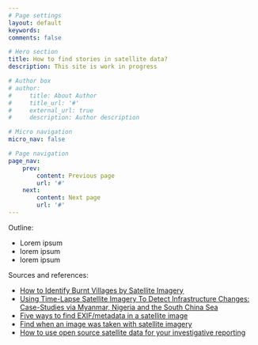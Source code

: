 ```yaml
---
# Page settings
layout: default
keywords:
comments: false

# Hero section
title: How to find stories in satellite data?
description: This site is work in progress

# Author box
# author:
#     title: About Author
#     title_url: '#'
#     external_url: true
#     description: Author description

# Micro navigation
micro_nav: false

# Page navigation
page_nav:
    prev:
        content: Previous page
        url: '#'
    next:
        content: Next page
        url: '#'
---
```


Outline:
- Lorem ipsum
- lorem ipsum
- lorem ipsum

Sources and references:
- [How to Identify Burnt Villages by Satellite Imagery ](https://www.bellingcat.com/resources/how-tos/2018/09/04/identify-burnt-villages-satellite-imagery%e2%80%8a-case-studies-california-nigeria-myanmar/)
- [Using Time-Lapse Satellite Imagery To Detect Infrastructure Changes: Case-Studies via Myanmar, Nigeria and the South China Sea](https://www.bellingcat.com/resources/how-tos/2018/11/19/using-time-lapse-satellite-imagery-detect-infrastructure-changes-case-studies-via-myanmar-nigeria-south-china-sea/)
- [Five ways to find EXIF/metadata in a satellite image](https://www.youtube.com/watch?v=d3NsT8lJRlE)
- [Find when an image was taken with satellite imagery](https://www.youtube.com/watch?v=KpN9nEnivnU)
- [How to use open source satellite data for your investigative reporting](https://towardsdatascience.com/how-to-use-open-source-satellite-data-for-your-investigative-reporting-d662cb1f9f90)